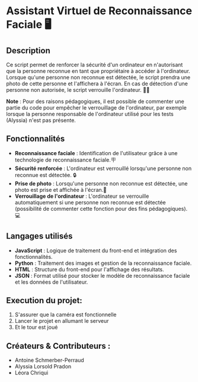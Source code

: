 # Assistant Virtuel de Reconnaissance Faciale 🖥

## Description

Ce script permet de renforcer la sécurité d'un ordinateur en n'autorisant que la personne reconnue en tant que propriétaire à accéder à l'ordinateur. Lorsque qu'une personne non reconnue est détectée, le script prendra une photo de cette personne et l'affichera à l'écran. En cas de détection d'une personne non autorisée, le script verrouille l'ordinateur. 👱‍♀️

**Note** : Pour des raisons pédagogiques, il est possible de commenter une partie du code pour empêcher le verrouillage de l'ordinateur, par exemple lorsque la personne responsable de l'ordinateur utilisé pour les tests (Alyssia) n'est pas présente.

## Fonctionnalités

- **Reconnaissance faciale** : Identification de l'utilisateur grâce à une technologie de reconnaissance faciale.🪧
- **Sécurité renforcée** : L'ordinateur est verrouillé lorsqu'une personne non reconnue est détectée. 🔒
- **Prise de photo** : Lorsqu'une personne non reconnue est détectée, une photo est prise et affichée à l'écran.📸
- **Verrouillage de l'ordinateur** : L'ordinateur se verrouille automatiquement si une personne non reconnue est détectée (possibilité de commenter cette fonction pour des fins pédagogiques). 💻

## Langages utilisés

- **JavaScript** : Logique de traitement du front-end et intégration des fonctionnalités.
- **Python** : Traitement des images et gestion de la reconnaissance faciale.
- **HTML** : Structure du front-end pour l'affichage des résultats.
- **JSON** : Format utilisé pour stocker le modèle de reconnaissance faciale et les données de l'utilisateur.

## Execution du projet:
1. S'assurer que la caméra est fonctionnelle
2. Lancer le projet en allumant le serveur
3. Et le tour est joué

## Créateurs & Contributeurs : 
- Antoine Schmerber-Perraud
- Alyssia Lorsold Pradon
- Léora Chriqui 
